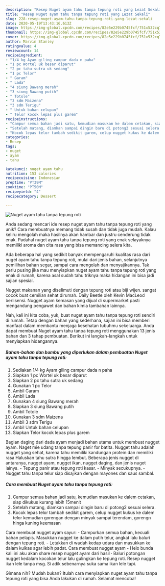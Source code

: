 ```yaml
---
description: "Resep Nuget ayam tahu tanpa tepung roti yang Lezat Sekali"
title: "Resep Nuget ayam tahu tanpa tepung roti yang Lezat Sekali"
slug: 228-resep-nuget-ayam-tahu-tanpa-tepung-roti-yang-lezat-sekali
date: 2020-05-19T13:43:16.613Z
image: https://img-global.cpcdn.com/recipes/82e5e229b0745fcf/751x532cq70/nuget-ayam-tahu-tanpa-tepung-roti-foto-resep-utama.jpg
thumbnail: https://img-global.cpcdn.com/recipes/82e5e229b0745fcf/751x532cq70/nuget-ayam-tahu-tanpa-tepung-roti-foto-resep-utama.jpg
cover: https://img-global.cpcdn.com/recipes/82e5e229b0745fcf/751x532cq70/nuget-ayam-tahu-tanpa-tepung-roti-foto-resep-utama.jpg
author: Marvin Stanley
ratingvalue: 4
reviewcount: 14
recipeingredient:
- "1/4 kg Ayam giling campur dada n paha"
- "1 pc Wortel uk besar diparut"
- "2 pc tahu sutra uk sedang"
- "1 pc Telor"
- " Garam"
- " Lada"
- "4 siung Bawang merah"
- "3 siung Bawang putih"
- " Totole"
- "3 sdm Maizena"
- "3 sdm Terigu"
- " Untuk bahan celupan"
- " Telor kocok lepas plus garem"
recipeinstructions:
- "Campur semua bahan jadi satu, kemudian masukan ke dalem cetakan, siap dikukus kurang lebih 15menit"
- "Setelah matang, diamkan sampai dingin baru di potong2 sesuai selera."
- "Kocok lepas telor tambah sedikit garem, celup nugget kukus ke dalem telor kemudian gorengan dengan minyak sampai terendam, gorengn hinga kuning keemasan"
categories:
- Resep
tags:
- nuget
- ayam
- tahu

katakunci: nuget ayam tahu 
nutrition: 153 calories
recipecuisine: Indonesian
preptime: "PT39M"
cooktime: "PT50M"
recipeyield: "4"
recipecategory: Dessert

---
```



![Nuget ayam tahu tanpa tepung roti](https://img-global.cpcdn.com/recipes/82e5e229b0745fcf/751x532cq70/nuget-ayam-tahu-tanpa-tepung-roti-foto-resep-utama.jpg)

Anda sedang mencari ide resep nuget ayam tahu tanpa tepung roti yang unik? Cara membuatnya memang tidak susah dan tidak juga mudah. Kalau keliru mengolah maka hasilnya akan hambar dan justru cenderung tidak enak. Padahal nuget ayam tahu tanpa tepung roti yang enak selayaknya memiliki aroma dan cita rasa yang bisa memancing selera kita.

Ada beberapa hal yang sedikit banyak mempengaruhi kualitas rasa dari nuget ayam tahu tanpa tepung roti, mulai dari jenis bahan, selanjutnya pemilihan bahan segar, sampai cara mengolah dan menyajikannya. Tak perlu pusing jika mau menyiapkan nuget ayam tahu tanpa tepung roti yang enak di rumah, karena asal sudah tahu triknya maka hidangan ini bisa jadi sajian spesial.

Nugget makanan yang diselimuti dengan tepung roti atau biji wijen. sangat cocok buat cemilian sehat dirumah. Daily Beetle oleh Kevin MacLeod berlisensi. Nugget ayam kemasan yang dijual di supermarket pasti mengandung pengawet dan bahan kimia tambahan lainnya.


Nah, kali ini kita coba, yuk, buat nuget ayam tahu tanpa tepung roti sendiri di rumah. Tetap dengan bahan yang sederhana, sajian ini bisa memberi manfaat dalam membantu menjaga kesehatan tubuhmu sekeluarga. Anda dapat membuat Nuget ayam tahu tanpa tepung roti menggunakan 13 jenis bahan dan 3 tahap pembuatan. Berikut ini langkah-langkah untuk menyiapkan hidangannya.

<!--inarticleads1-->

##### Bahan-bahan dan bumbu yang diperlukan dalam pembuatan Nuget ayam tahu tanpa tepung roti:

1. Sediakan 1/4 kg Ayam giling campur dada n paha
1. Siapkan 1 pc Wortel uk besar diparut
1. Siapkan 2 pc tahu sutra uk sedang
1. Gunakan 1 pc Telor
1. Ambil  Garam
1. Ambil  Lada
1. Gunakan 4 siung Bawang merah
1. Siapkan 3 siung Bawang putih
1. Ambil  Totole
1. Gunakan 3 sdm Maizena
1. Ambil 3 sdm Terigu
1. Ambil  Untuk bahan celupan
1. Siapkan  Telor kocok lepas plus garem


Bagian daging dari dada ayam menjadi bahan utama untuk membuat nugget ayam. Naget mie udang tanpa tepung panir for batita. Nugget tahu adalah nugget yang sehat, karena tahu memiliki kandungan protein dan memiliki rasa Haluskan tahu sutra hingga lembut. Beberapa jenis nugget di antaranya, nugget ayam, nugget ikan, nugget daging, dan jenis nuget lainya. - Tepung panir atau tepung roti kasar. - Minyak secukupnya. - Nugget tahu tanpa telur siap disajikan dengan mayones dan saus sambal. 

<!--inarticleads2-->

##### Cara membuat Nuget ayam tahu tanpa tepung roti:

1. Campur semua bahan jadi satu, kemudian masukan ke dalem cetakan, siap dikukus kurang lebih 15menit
1. Setelah matang, diamkan sampai dingin baru di potong2 sesuai selera.
1. Kocok lepas telor tambah sedikit garem, celup nugget kukus ke dalem telor kemudian gorengan dengan minyak sampai terendam, gorengn hinga kuning keemasan


Cara membuat nugget ayam sayur: - Campurkan semua bahan, kecuali bahan pelapis. Masukkan nugget ke dalam putih telur, angkat lalu baluri dengan tepung roti. - Letakkan di wadah kedap udara dan masukkan ke dalam kulkas agar lebih padat. Cara membuat nugget ayam - Helo bunda kali ini aku akan share resep nugget ayam dari hasil · Baluri potongan nugget kedalam kocokan telur lalu gulingkan ke tepung roti. Resep nugget ikan lele tanpa msg. Si adik sebenarnya suka sama ikan lele tapi. 

Gimana nih? Mudah bukan? Itulah cara menyiapkan nuget ayam tahu tanpa tepung roti yang bisa Anda lakukan di rumah. Selamat mencoba!
